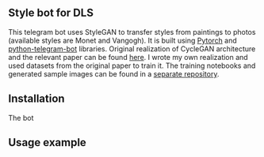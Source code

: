 ## Style bot for DLS
This telegram bot uses StyleGAN to transfer styles from paintings to photos (available styles are Monet and Vangogh). 
It is built using [Pytorch](https://pytorch.org/)
and [python-telegram-bot](https://github.com/python-telegram-bot/python-telegram-bot) libraries.
Original realization of CycleGAN architecture
and the relevant paper can be found [here](https://junyanz.github.io/CycleGAN/). I wrote my own realization and used datasets from the original paper to train it. The training notebooks and
generated sample images can be found in a
[separate repository](https://example.com).

## Installation

The bot


## Usage example
